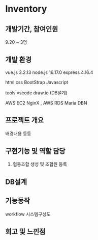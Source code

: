 # Inventory

## 개발기간, 참여인원 
9.20 ~ 
3명

## 개발 환경
vue.js 3.2.13 
node.js 16.17.0
express 4.16.4

html
css
BootStrap
Javascript

tools 
vscode
draw.io (DB설계)


AWS EC2
NginX
,
AWS RDS
Maria DBN

## 프로젝트 개요
배경내용 등등

## 구현기능 및 역할 담당
1. 협동조합 생성 및 조합원 등록

## DB설계

## 기능동작

workflow
시스템구성도


## 회고 및 느낀점
